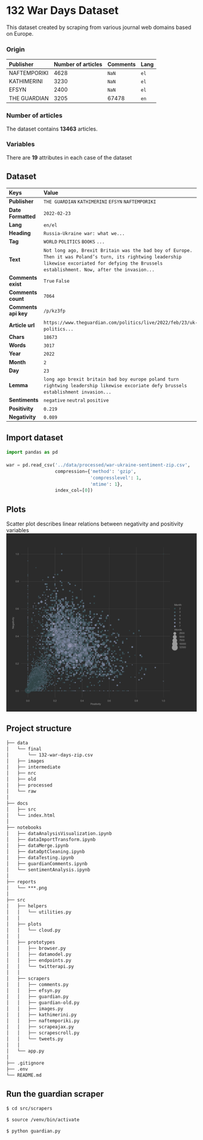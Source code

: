 # 132 War Days Dataset
This dataset created by scraping from various journal web domains based on Europe.  
### Origin
| Publisher    | Number of articles | Comments | Lang |
|:-------------|:-------------------|----------|------|
| NAFTEMPORIKI | 4628               | `NaN`    | `el` |
| KATHIMERINI  | 3230               | `NaN`    | `el` |
| EFSYN        | 2400               | `NaN`    | `el` |
| THE GUARDIAN | 3205               | 67478    | `en` |

### Number of articles
The dataset contains **13463** articles.
### Variables
There are **19** attributes in each case of the dataset
## Dataset

| Keys                 | Value                                                                                                                                                                                                |
|:---------------------|:-----------------------------------------------------------------------------------------------------------------------------------------------------------------------------------------------------|
| **Publisher**        | `THE GUARDIAN` `KATHIMERINI` `EFSYN` `NAFTEMPORIKI`                                                                                                                                                  |
| **Date Formatted**   | `2022-02-23`                                                                                                                                                                                         |
| **Lang**             | `en/el`                                                                                                                                                                                              |
| **Heading**          | `Russia-Ukraine war: what we...`                                                                                                                                                                     |
| **Tag**              | `WORLD` `POLITICS` `BOOKS` `...`                                                                                                                                                                     |
| **Text**             | `Not long ago, Brexit Britain was the bad boy of Europe. Then it was Poland’s turn, its rightwing leadership likewise excoriated for defying the Brussels establishment. Now, after the invasion...` |
| **Comments exist**   | `True` `False`                                                                                                                                                                                       |
| **Comments count**   | `7064`                                                                                                                                                                                               |
| **Comments api key** | `/p/kz3fp`                                                                                                                                                                                           |
| **Article url**      | `https://www.theguardian.com/politics/live/2022/feb/23/uk-politics...`                                                                                                                               |
| **Chars**            | `18673`                                                                                                                                                                                              |
| **Words**            | `3017`                                                                                                                                                                                               |
| **Year**             | `2022`                                                                                                                                                                                               |
| **Month**            | `2`                                                                                                                                                                                                  |
| **Day**              | `23`                                                                                                                                                                                                 |
| **Lemma**            | `long ago brexit britain bad boy europe poland turn rightwing leadership likewise excoriate defy brussels establishment invasion...`                                                                 |
| **Sentiments**       | `negative` `neutral` `positive`                                                                                                                                                                      |
| **Positivity**       | `0.219`                                                                                                                                                                                              |
| **Negativity**       | `0.089`                                                                                                                                                                                              |

## Import dataset
```python
import pandas as pd

war = pd.read_csv('../data/processed/war-ukraine-sentiment-zip.csv',
                  compression={'method': 'gzip',
                               'compresslevel': 1,
                               'mtime': 1},
                  index_col=[0])
```
## Plots
Scatter plot describes linear relations between negativity and positivity variables
![This is an image](reports/26-linear-relations.png)
## Project structure
````
├── data
│   └── final 
│       └── 132-war-days-zip.csv
│   ├── images
│   ├── intermediate
│   ├── nrc
│   ├── old
│   ├── processed
│   └── raw
│
├── docs
│   ├── src 
│   └── index.html
│   
├── notebooks
│   ├── dataAnalysisVisualization.ipynb
│   ├── dataImportTransform.ipynb
│   ├── dataMerge.ipynb
│   ├── dataOptCleaning.ipynb
│   ├── dataTesting.ipynb
│   ├── guardianComments.ipynb
│   └── sentimentAnalysis.ipynb
│
├── reports
│   └── ***.png
│   
├── src
│   ├── helpers
│   │   └── utilities.py
│   │ 
│   ├── plots
│   │   └── cloud.py
│   │  
│   ├── prototypes
│   │   ├── browser.py 
│   │   ├── datamodel.py 
│   │   ├── endpoints.py 
│   │   └── twitterapi.py
│   │ 
│   ├── scrapers
│   │   ├── comments.py 
│   │   ├── efsyn.py 
│   │   ├── guardian.py 
│   │   ├── guardian-old.py 
│   │   ├── images.py 
│   │   ├── kathimerini.py 
│   │   ├── naftemporiki.py 
│   │   ├── scrapeajax.py 
│   │   ├── scrapescroll.py 
│   │   └── tweets.py
│   │                    
│   └── app.py 
│             
├── .gitignore
├── .env
└── README.md
````

## Run the guardian scraper
````shell
$ cd src/scrapers
````
````shell
$ source /venv/bin/activate
````
````shell
$ python guardian.py
````